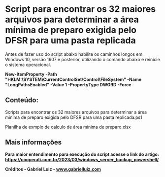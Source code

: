 # Script para encontrar os 32 maiores arquivos para determinar a área mínima de preparo exigida pelo DFSR para uma pasta replicada

Antes de fazer uso do script abaixo habilite os caminhos longos em Windows 10, versão 1607 e posterior, utilizando o comando abaixo e reinicie o sistema operacional.

**New-ItemProperty -Path "HKLM:\SYSTEM\CurrentControlSet\Control\FileSystem" -Name "LongPathsEnabled" -Value 1 -PropertyType DWORD -Force**

## **Conteúdo:**

Scripts para encontrar os 32 maiores arquivos para determinar a área mínima de preparo exigida pelo DFSR para uma pasta replicada.ps1

Planilha de exmplo de calculo de área mínima de preparo.xlsx



## **Mais informações**

**Para maior entendimento para execução do script acesse o link do artigo: https://cooperati.com.br/2023/03/windows_server_backup_powershell/**

**Créditos - Gabriel Luiz - www.gabrielluiz.com**
